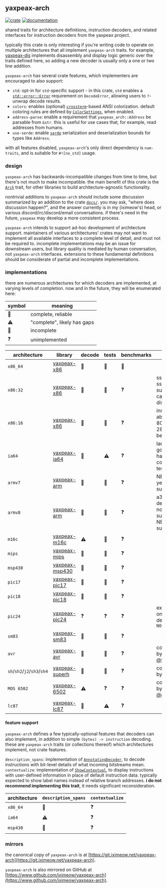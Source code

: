 ## yaxpeax-arch

[![crate](https://img.shields.io/crates/v/yaxpeax-arch.svg?logo=rust)](https://crates.io/crates/yaxpeax-arch)
[![documentation](https://docs.rs/yaxpeax-arch/badge.svg)](https://docs.rs/yaxpeax-arch)

shared traits for architecture definitions, instruction decoders, and related interfaces for instruction decoders from the yaxpeax project.

typically this crate is only interesting if you're writing code to operate on multiple architectures that all implement `yaxpeax-arch` traits. for example, [yaxpeax-dis](https://crates.io/crates/yaxpeax-dis) implements disassembly and display logic generic over the traits defined here, so adding a new decoder is usually only a one or two line addition.

`yaxpeax-arch` has several crate features, which implementers are encouraged to also support:
* `std`: opt-in for `std`-specific support - in this crate, `std` enables a [`std::error::Error`](https://doc.rust-lang.org/std/error/trait.Error.html) requirement on `DecodeError`, allowing users to `?`-unwrap decode results.
* `colors`: enables (optional) [`crossterm`](https://docs.rs/crossterm/latest/crossterm/)-based ANSI colorization. default coloring rules are defined by [`ColorSettings`](https://docs.rs/yaxpeax-arch/latest/yaxpeax_arch/struct.ColorSettings.html), when enabled.
* `address-parse`: enable a requirement that `yaxpeax_arch::Address` be parsable from `&str`. this is useful for use cases that, for example, read addresses from humans.
* `use-serde`: enable [`serde`](https://docs.rs/serde/latest/serde/) serialization and deserialization bounds for types like `Address`.

with all features disabled, `yaxpeax-arch`'s only direct dependency is `num-traits`, and is suitable for `#![no_std]` usage.

### design

`yaxpeax-arch` has backwards-incompatible changes from time to time, but there's not much to make incompatible. the main benefit of this crate is the [`Arch`](https://docs.rs/yaxpeax-arch/latest/yaxpeax_arch/trait.Arch.html) trait, for other libraries to build architecture-agnostic functionality.

nontrivial additions to `yaxpeax-arch` should include some discussion summarized by an addition to the crate [`docs/`](https://github.com/iximeow/yaxpeax-arch/tree/no-gods-no-/docs). you may ask, "where does discussion happen?", and the answer currently is in my (iximeow's) head, or various discord/irc/discord/email conversations. if there's need in the future, `yaxpeax` may develop a more consistent process.

`yaxpeax-arch` intends to support ad-hoc development of architecture support. maintainers of various architectures' crates may not want to implement all available interfaces to a complete level of detail, and must not be required to. incomplete implementations may be an issue for downstream users, but library quality is mediated by human conversation, not `yaxpeax-arch` interfaces. extensions to these fundamental definitions should be considerate of partial and incomplete implementations.

### implementations

there are numerous architectures for which decoders are implemented, at varying levels of completion. now and in the future, they will be enumerated here:

| symbol | meaning |
| ------ | ------- |
| 🥳 | complete, reliable |
| ⚠️| "complete", likely has gaps |
| 🚧 | incomplete |
| ❓ | unimplemented |


| architecture | library | decode | tests | benchmarks | note |
| ------------ | ------- | ------ | ----- | ---------- | ---- |
| `x86_64` | [yaxpeax-x86](https://www.github.com/iximeow/yaxpeax-x86) | 🥳 | 🥳 | 🥳 | |
| `x86:32` | [yaxpeax-x86](https://www.github.com/iximeow/yaxpeax-x86) | 🥳 | 🥳 | ❓ | sse and sse2 support cannot be disabled |
| `x86:16` | [yaxpeax-x86](https://www.github.com/iximeow/yaxpeax-x86) | 🥳 | 🥳 | ❓ | instructions above the 8086 or 286 cannot be disabled |
| `ia64` | [yaxpeax-ia64](https://www.github.com/iximeow/yaxpeax-ia64) | 🥳 | ⚠️ | ❓ | lack of a good oracle has complicated testing |
| `armv7` | [yaxpeax-arm](https://www.github.com/iximeow/yaxpeax-arm) | 🚧 | 🚧 | ❓ | NEON is not yet supported |
| `armv8` | [yaxpeax-arm](https://www.github.com/iximeow/yaxpeax-arm) | 🚧 | 🚧 | ❓ | a32 decoding is not yet supported, NEON is not supported |
| `m16c` | [yaxpeax-m16c](https://www.github.com/iximeow/yaxpeax-m16c) | ⚠️ | 🚧 | ❓ | |
| `mips` | [yaxpeax-mips](https://www.github.com/iximeow/yaxpeax-mips) | 🚧 | 🚧 | ❓ | |
| `msp430` | [yaxpeax-msp430](https://www.github.com/iximeow/yaxpeax-msp430) | 🚧 | 🚧 | ❓ | |
| `pic17` | [yaxpeax-pic17](https://www.github.com/iximeow/yaxpeax-pic17) | 🚧 | 🚧 | ❓ | |
| `pic18` | [yaxpeax-pic18](https://www.github.com/iximeow/yaxpeax-pic18) | 🚧 | 🚧 | ❓ | |
| `pic24` | [yaxpeax-pic24](https://www.github.com/iximeow/yaxpeax-pic24) | ❓ | ❓ | ❓ | exists, but only decodes `NOP` |
| `sm83` | [yaxpeax-sm83](https://www.github.com/iximeow/yaxpeax-sm83) | 🥳 | 🚧 | ❓ | |
| `avr` | [yaxpeax-avr](https://github.com/The6P4C/yaxpeax-avr) | 🥳 | 🚧 | ❓ | contributed by [@the6p4c](https://twitter.com/The6P4C)! |
| `sh`/`sh2`/`j2`/`sh3`/`sh4` | [yaxpeax-superh](https://git.sr.ht/~nabijaczleweli/yaxpeax-superh) | 🥳 | 🚧 | ❓ | contributed by [наб](https://nabijaczleweli.xyz) |
| `MOS 6502` | [yaxpeax-6502](https://github.com/cr1901/yaxpeax-6502) | ⚠️ | ❓ | ❓ | contributed by [@cr1901](https://www.twitter.com/cr1901) |
| `lc87` | [yaxpeax-lc87](https://www.github.com/iximeow/yaxpeax-lc87) | 🥳 | ⚠️ | ❓ | |

#### feature support

`yaxpeax-arch` defines a few typically-optional features that decoders can also implement, in addition to simple `(bytes) -> instruction` decoding. these are `yaxpeax-arch` traits (or collections thereof) which architectures implement, not crate features.

`description_spans`: implementation of [`AnnotatingDecoder`](https://docs.rs/yaxpeax-arch/latest/yaxpeax_arch/trait.AnnotatingDecoder.html), to decode instructions with bit-level details of what incoming bitstreams mean.
`contextualize`: implementation of [`ShowContextual`](https://docs.rs/yaxpeax-arch/latest/yaxpeax_arch/trait.ShowContextual.html), to display instructions with user-defined information in place of default instruction data. typically expected to show label names instead of relative branch addresses. **i do not recommend implementing this trait**, it needs significant reconsideration.

| architecture | `description_spans` | `contextualize` |
| ------------ | ------------------- | --------------- |
| `x86_64` | 🥳 | ❓ |
| `ia64` | ⚠️ | ❓ |
| `msp430` | 🥳 | ❓ |

### mirrors

the canonical copy of `yaxpeax-arch` is at [https://git.iximeow.net/yaxpeax-arch](https://git.iximeow.net/yaxpeax-arch).

`yaxpeax-arch` is also mirrored on GitHub at [https://www.github.com/iximeow/yaxpeax-arch](https://www.github.com/iximeow/yaxpeax-arch).
